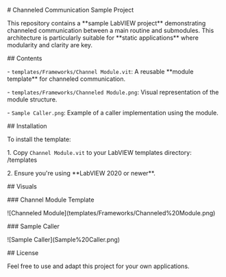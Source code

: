 \# Channeled Communication Sample Project



This repository contains a \*\*sample LabVIEW project\*\* demonstrating channeled communication between a main routine and submodules. This architecture is particularly suitable for \*\*static applications\*\* where modularity and clarity are key.



\## Contents



\- `templates/Frameworks/Channel Module.vit`: A reusable \*\*module template\*\* for channeled communication.

\- `templates/Frameworks/Channeled Module.png`: Visual representation of the module structure.

\- `Sample Caller.png`: Example of a caller implementation using the module.



\## Installation



To install the template:



1\. Copy `Channel Module.vit` to your LabVIEW templates directory: <LabVIEW>/templates



2\. Ensure you're using \*\*LabVIEW 2020 or newer\*\*.



\## Visuals



\### Channel Module Template

!\[Channeled Module](templates/Frameworks/Channeled%20Module.png)



\### Sample Caller

!\[Sample Caller](Sample%20Caller.png)



\## License



Feel free to use and adapt this project for your own applications.



